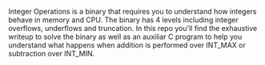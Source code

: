 Integer Operations is a binary that requires you to understand how integers behave in memory and CPU. The binary has 4 levels including integer overflows, underflows and truncation. In this repo you'll find the exhaustive writeup to solve the binary as well as an auxiliar C program to help you understand what happens when addition is performed over INT_MAX or subtraction over INT_MIN.